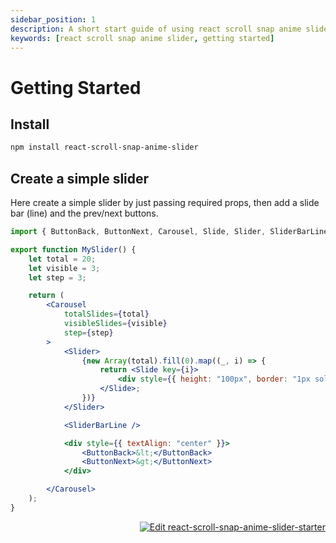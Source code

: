 ```yaml
---
sidebar_position: 1
description: A short start guide of using react scroll snap anime slider
keywords: [react scroll snap anime slider, getting started]
---
```


# Getting Started


## Install
```bash
npm install react-scroll-snap-anime-slider
```

## Create a simple slider

Here create a simple slider by just passing required props, then add a slide bar (line) and the prev/next buttons.

```jsx
import { ButtonBack, ButtonNext, Carousel, Slide, Slider, SliderBarLine } from "react-scroll-snap-anime-slider";

export function MySlider() {
    let total = 20;
    let visible = 3;
    let step = 3;

    return (
        <Carousel
            totalSlides={total}
            visibleSlides={visible}
            step={step}
        >
            <Slider>
                {new Array(total).fill(0).map((_, i) => {
                    return <Slide key={i}>
                        <div style={{ height: "100px", border: "1px solid #ccc", textAlign: "center" }}>slider# {i}</div>
                    </Slide>;
                })}
            </Slider>

            <SliderBarLine />

            <div style={{ textAlign: "center" }}>
                <ButtonBack>&lt;</ButtonBack>
                <ButtonNext>&gt;</ButtonNext>
            </div>

        </Carousel>
    );
}
```

<div align="right">

[![Edit react-scroll-snap-anime-slider-starter](https://codesandbox.io/static/img/play-codesandbox.svg)](https://codesandbox.io/s/react-scroll-snap-anime-slider-starter-9k5f43?autoresize=1&fontsize=14&hidenavigation=1&theme=dark)

</div>
